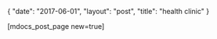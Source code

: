 {
   "date": "2017-06-01",
   "layout": "post",
   "title": "health clinic"
}

[mdocs_post_page new=true]